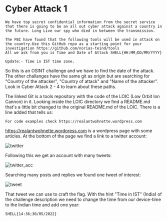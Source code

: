 # Cyber Attack 1

```
We have top secret confidential information from the secret service that there is going to be an all out cyber attack against a country in the future. Long Live our spy who died in between the transmission.

The FBI have found that the following tools will be used in attack on the country.Use this GitHub repo as a starting point for your investigation https://github.com/norias-teind/tools
All we ask from you is Time and Date of Attack SHELL{HH:MM;DD/MM/YYYY}

Update:- Time in IST time zone.
```

So this is an OSINT challenge and we have to find the date of the attack. The other challanges have the same git as origin but are searching for "Country of the attacker", "Country of attack" and "Name of the attacker". Look in Cyber Attack 2 - 4 to learn about these paths.

The linked Git is a tools repository with the code of the LOIC (Low Orbit Ion Cannon) in it. Looking inside the LOIC directory we find a README.md that's a little bit changed to the original README.md of the LOIC. 
There is a line added that tells us:
```
For code examples check https://realantwohnette.wordpress.com
```
https://realantwohnette.wordpress.com is a wordpress page with some articles. At the bottom of the page we find a link to a twitter account:

![twitter](https://user-images.githubusercontent.com/73250884/120971359-2aa80200-c78a-11eb-913d-b11dc4b6d7b5.png)

Following this we get an account with many tweets:

![twitter_acc](https://user-images.githubusercontent.com/73250884/120971199-fcc2bd80-c789-11eb-9f73-3f685fd967c9.png)

Searching many posts and replies we found one tweet of interest:

![tweet](https://user-images.githubusercontent.com/73250884/120971265-1106ba80-c78a-11eb-9829-3e67db7517de.png)

That tweet we can use to craft the flag. With the hint "Time in IST" (India) of the challenge description we need to change the time from our device-time to the Indian time and add one year:
```
SHELL{14:36;30/05/2022}
```
